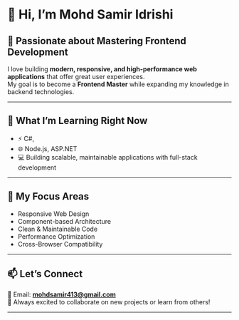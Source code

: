 # 👋 Hi, I’m **Mohd Samir Idrishi**

## 🚀 Passionate about Mastering Frontend Development  
I love building **modern, responsive, and high-performance web applications** that offer great user experiences.  
My goal is to become a **Frontend Master** while expanding my knowledge in backend technologies.

---

## 🌱 What I’m Learning Right Now
- ⚡ C#,
- 🌐 Node.js, ASP.NET  
- 💻 Building scalable, maintainable applications with full-stack development

---

## 🎯 My Focus Areas
- Responsive Web Design  
- Component-based Architecture  
- Clean & Maintainable Code  
- Performance Optimization  
- Cross-Browser Compatibility  

---

## 📫 Let’s Connect
📧 Email: **mohdsamir413@gmail.com**  
🔗 Always excited to collaborate on new projects or learn from others!

---

<!---
mohdsameerid/mohdsameerid is a ✨ special ✨ repository because its `README.md` (this file) appears on your GitHub profile.
You can click the Preview link to take a look at your changes.
--->
